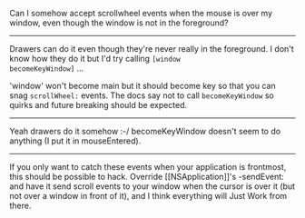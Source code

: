  

Can I somehow accept scrollwheel events when the mouse is over my window, even though the window is not in the foreground?

----
Drawers can do it even though they're never really in the foreground. I don't know how they do it but I'd try calling <code>[window becomeKeyWindow]</code> ...

'window' won't become main but it should become key so that you can snag <code>scrollWheel:</code> events. The docs say not to call <code>becomeKeyWindow</code> so quirks and future breaking should be expected.

----

Yeah drawers do it somehow :-/ becomeKeyWindow doesn't seem to do anything (I put it in mouseEntered).

----

If you only want to catch these events when your application is frontmost, this should be possible to hack. Override [[NSApplication]]'s -sendEvent: and have it send scroll events to your window when the cursor is over it (but not over a window in front of it), and I think everything will Just Work from there.